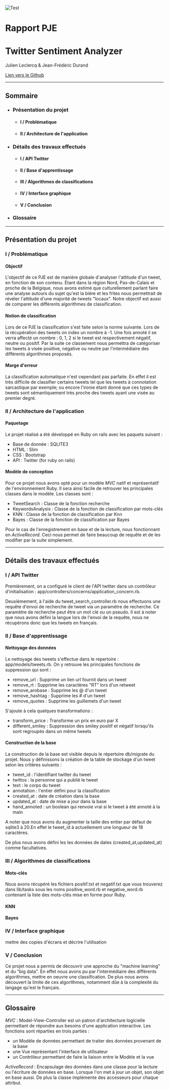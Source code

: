 ![Test](http://www.univ-lille1.fr/digitalAssets/38/38040_logo-trans.png)
# Rapport PJE
# Twitter Sentiment Analyzer
Julien Leclercq & Jean-Frédéric Durand

[Lien vers le Github](http://github.com/whispyy/TwitterSentimentAnalyzer)

----
## Sommaire

 * ### Présentation du projet
   * #### I / Problématique
   * #### II / Architecture de l'application
 * ### Détails des travaux effectués
   * #### I / API Twitter
   * #### II / Base d'apprentissage
   * #### III / Algorithmes de classifications
   * #### IV / Interface graphique
   * #### V / Conclusion
 * ### Glossaire


----
## Présentation du projet

### I / Problématique

#### Objectif
L'objectif de ce PJE est de manière globale d'analyser l'attitude d'un tweet, en fonction de son contenu. Étant dans la région Nord, Pas-de-Calais et proche de la Belgique, nous avons estimé que culturellement parlant faire une analyse autours du sujet qu'est la bière et les frites nous permettrait de révéler l'attitude d'une majorité de tweets "locaux".
Notre objectif est aussi de comparer les différents algorithmes de classification.

#### Notion de classification
Lors de ce PJE la classification s'est faite selon la norme suivante. Lors de la récupération des tweets on index un nombre à -1.
Une fois annoté il se verra affecté un nombre : 0, 1, 2 si le tweet est respectivement négatif, neutre ou positif.
Par la suite ce classement nous permettra de catégoriser les tweets à visée positive, négative ou neutre par l'intermédiaire des différents algorithmes proposés.

#### Marge d'erreur
La classification automatique n'est cependant pas parfaite. En effet il est très difficile de classifier certains tweets tel que les tweets à connotation sarcastique par exemple; ou encore l'ironie étant donné que ces types de tweets sont sémantiquement très proche des tweets ayant une visée au premier degré.

### II / Architecture de l'application

#### Paquetage
Le projet réalisé a été développé en Ruby on rails avec les paquets suivant :

 - Base de donnée : SQLITE3
 - HTML : Slim
 - CSS : Bootstrap
 - API : Twitter (for ruby on rails)

#### Modèle de conception
Pour ce projet nous avons opté pour un modèle _MVC_ natif et représentatif de l'environnement Ruby. Il sera ainsi facile de retrouver les principales classes dans le modèle. 
Les classes sont :
 - TweetSearch : Classe de la fonction recherche
 - KeywordsAnalysis : Classe de la fonction de classification par mots-clés
 - KNN : Classe de la fonction de classification par Knn
 - Bayes : Classe de la fonction de classification par Bayes

Pour le cas de l'enregistrement en base et de la lecture, nous fonctionnant en _ActiveRecord_. Ceci nous permet de faire beaucoup de requête et de les modifier par la suite simplement.



----
## Détails des travaux effectués

### I / API Twitter
Premièrement, on a configuré le client de l'API twitter dans un contrôleur d'initialisation : 
app/controllers/concerns/application_concern.rb.

Deuxièmement, à l'aide du tweet_search_controller.rb nous effectuons une requête d'envoi de recherche de tweet via un paramètre de recherche. Ce paramètre de recherche peut être un mot clé ou un pseudo.
Il est à noter que nous avons défini la langue lors de l'envoi de la requête, nous ne récupérons donc que les tweets en français.

### II / Base d'apprentissage

#### Nettoyage des données
Le nettoyage des tweets s'effectue dans le repertoire : app/models/tweets.rb.
On y retrouve les principales fonctions de suppression qui sont :

 - remove_url : Supprime un lien url fournit dans un tweet
 - remove_rt : Supprime les caractères "RT" lors d'un retweet
 - remove_arobase : Supprime les @ d'un tweet
 - remove_hashtag : Supprime les # d'un tweet
 - remove_quotes : Supprime les guillemets d'un tweet

S'ajoute à cela quelques transformations :

 - transform_price : Transforme un prix en euro par X
 - different_smiley : Suppression des smiley positif et négatif lorsqu'ils sont regroupés dans un même tweets

#### Construction de la base
La construction de la base est visible depuis le répertoire db/migrate du projet.
Nous y définissons la création de la table de stockage d'un tweet selon les critères suivants :

 - tweet_id : l'identifiant twitter du tweet
 - twittos : la personne qui a publié le tweet
 - text : le corps du tweet
 - annotation : l'entier défini pour la classification
 - created_at : date de création dans la base
 - updated_at : date de mise a jour dans la base
 - hand_annoted : un boolean qui renvoie vrai si le tweet à été annoté à la main

A noter que nous avons du augmenter la taille des entier par défaut de sqlite3 à 20.En effet le tweet_id à actuellement une longueur de 18 caractères.

De plus nous avons défini les les données de dates (created_at,updated_at) comme facultatives.

### III / Algorithmes de classifications

#### Mots-clés
Nous avons récupéré les fichiers positif.txt et negatif.txt que vous trouverez dans lib/tasks sous les noms positive_word.rb et negative_word.rb contenant la liste des mots-clés mise en forme pour Ruby.


#### KNN

#### Bayes

### IV / Interface graphique

mettre des copies d'écrans et décrire l'utilisation

### V / Conclusion
Ce projet nous a permis de découvrir une approche du "machine learning" et du "big data". En effet nous avons pu par l'intermédiaire des différents algorithmes, mettre en oeuvre une classification. De plus nous avons découvert la limite de ces algorithmes, notamment dûe à la complexité du langage qu'est le français.

----
## Glossaire

_MVC_ : Model-View-Controller est un patron d'architecture logicielle permettant de répondre aux besoins d'une application interactive. Les fonctions sont réparties en trois parties :

 * un Modèle de données permettant de traiter des données provenant de la base
 * une Vue représentant l'interface de utilisateur
 * un Contrôleur permettant de faire la liaison entre le Modèle et la vue

_ActiveRecord_ : Encapsulage des données dans une classe pour la lecture ou l'écriture de données en base. Lorsque l'on met à jour un objet, son objet en base aussi. De plus la classe implémente des accesseurs pour chaque attribut.